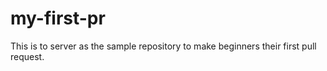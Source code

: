 # my-first-pr
This is to server as the sample repository to make beginners their first pull request.
